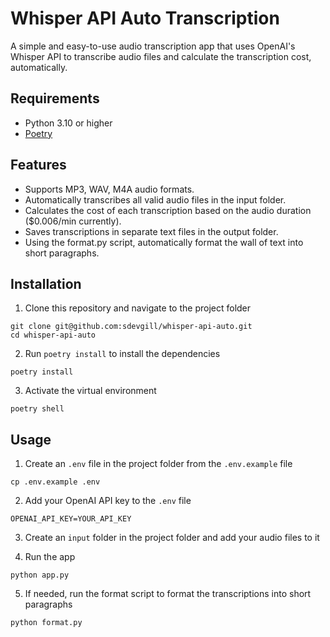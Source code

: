# Whisper API Auto Transcription

A simple and easy-to-use audio transcription app that uses OpenAI's Whisper API
to transcribe audio files and calculate the transcription cost, automatically.

## Requirements

- Python 3.10 or higher
- [Poetry](https://python-poetry.org/)

## Features

- Supports MP3, WAV, M4A audio formats.
- Automatically transcribes all valid audio files in the input folder.
- Calculates the cost of each transcription based on the audio duration ($0.006/min currently).
- Saves transcriptions in separate text files in the output folder.
- Using the format.py script, automatically format the wall of text into short paragraphs.

## Installation

1. Clone this repository and navigate to the project folder

```
git clone git@github.com:sdevgill/whisper-api-auto.git
cd whisper-api-auto
```

2. Run `poetry install` to install the dependencies

```
poetry install
```

3. Activate the virtual environment

```
poetry shell
```

## Usage

1. Create an `.env` file in the project folder from the `.env.example` file

```
cp .env.example .env
```

2. Add your OpenAI API key to the `.env` file

```
OPENAI_API_KEY=YOUR_API_KEY
```

3. Create an `input` folder in the project folder and add your audio files to it

4. Run the app

```
python app.py
```

5. If needed, run the format script to format the transcriptions into short paragraphs

```
python format.py
```
